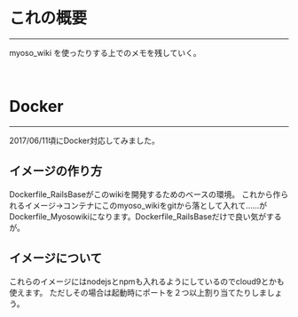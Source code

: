 # これの概要
---
myoso_wiki を使ったりする上でのメモを残していく。

<br>

# Docker
---
2017/06/11頃にDocker対応してみました。

## イメージの作り方
Dockerfile_RailsBaseがこのwikiを開発するためのベースの環境。
これから作られるイメージ→コンテナにこのmyoso_wikiをgitから落として入れて……が
Dockerfile_Myosowikiになります。Dockerfile_RailsBaseだけで良い気がするが。

## イメージについて
これらのイメージにはnodejsとnpmも入れるようにしているのでcloud9とかも使えます。
ただしその場合は起動時にポートを２つ以上割り当てたりしましょう。


